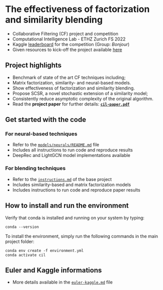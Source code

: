 # The effectiveness of factorization and similarity blending

* Collaborative Filtering (CF) project and competition
* Computational Intelligence Lab - ETHZ Zurich FS 2022
* Kaggle [leaderboard](https://www.kaggle.com/competitions/cil-collaborative-filtering-2022/leaderboard) for the competition (Group: *Bonjour*)
* Given resources to kick-off the project available [here](https://docs.google.com/document/d/1ynT7xilJTBtD7T8KpMyKRjc3CC-wEh-XX7ZgRkh4fyc/edit#heading=h.ajjlw0b7sp4p)

## Project highlights

* Benchmark of state of the art CF techniques including;
* Matrix factorization, similarity- and neural-based models.
* Show effectiveness of factorization and similarity blending.
* Propose SCSR, a novel stochastic extension of a similarity model;
* Consistently reduce asymptotic complexity of the original algorithm.
* Read the **project paper** for further details: [**`cil-paper.pdf`**](cil-paper.pdf)

## Get started with the code

### For neural-based techniques
* Refer to the [`models/neurals/README.md`](models/neurals/README.md) file
* Includes all instructions to run code and reproduce results
* DeepRec and LightGCN model implementations available

### For blending techniques
* Refer to the [`instructions.md`](instructions.md) of the base project
* Includes similarity-based and matrix factorization models
* Includes instructions to run code and reproduce paper results

## How to install and run the environment
Verify that conda is installed and running on your system by typing:
```
conda --version
```
To install the environment, simply run the following commands in the main project folder:
```
conda env create -f environment.yml
conda activate cil
```

## Euler and Kaggle informations
* More details available in the [`euler-kaggle.md`](euler-kaggle.md) file